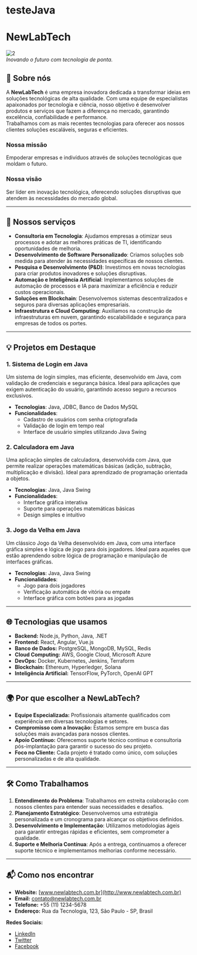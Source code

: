 # testeJava
# NewLabTech

![![2](https://github.com/user-attachments/assets/fc9bca74-a9c2-4b96-b798-318773afba00)
](https://via.placeholder.com/150)  
*Inovando o futuro com tecnologia de ponta.*

## 🚀 Sobre nós

A **NewLabTech** é uma empresa inovadora dedicada a transformar ideias em soluções tecnológicas de alta qualidade. Com uma equipe de especialistas apaixonados por tecnologia e ciência, nosso objetivo é desenvolver produtos e serviços que fazem a diferença no mercado, garantindo excelência, confiabilidade e performance.  
Trabalhamos com as mais recentes tecnologias para oferecer aos nossos clientes soluções escaláveis, seguras e eficientes.

### Nossa missão
Empoderar empresas e indivíduos através de soluções tecnológicas que moldam o futuro.

### Nossa visão
Ser líder em inovação tecnológica, oferecendo soluções disruptivas que atendem às necessidades do mercado global.

---

## 🌟 Nossos serviços

- **Consultoria em Tecnologia**: Ajudamos empresas a otimizar seus processos e adotar as melhores práticas de TI, identificando oportunidades de melhoria.
- **Desenvolvimento de Software Personalizado**: Criamos soluções sob medida para atender às necessidades específicas de nossos clientes.
- **Pesquisa e Desenvolvimento (P&D)**: Investimos em novas tecnologias para criar produtos inovadores e soluções disruptivas.
- **Automação e Inteligência Artificial**: Implementamos soluções de automação de processos e IA para maximizar a eficiência e reduzir custos operacionais.
- **Soluções em Blockchain**: Desenvolvemos sistemas descentralizados e seguros para diversas aplicações empresariais.
- **Infraestrutura e Cloud Computing**: Auxiliamos na construção de infraestruturas em nuvem, garantindo escalabilidade e segurança para empresas de todos os portes.

---

## 💡 Projetos em Destaque

### 1. **Sistema de Login em Java**  
Um sistema de login simples, mas eficiente, desenvolvido em Java, com validação de credenciais e segurança básica. Ideal para aplicações que exigem autenticação do usuário, garantindo acesso seguro a recursos exclusivos.

- **Tecnologias**: Java, JDBC, Banco de Dados MySQL
- **Funcionalidades**:
  - Cadastro de usuários com senha criptografada
  - Validação de login em tempo real
  - Interface de usuário simples utilizando Java Swing

### 2. **Calculadora em Java**  
Uma aplicação simples de calculadora, desenvolvida com Java, que permite realizar operações matemáticas básicas (adição, subtração, multiplicação e divisão). Ideal para aprendizado de programação orientada a objetos.

- **Tecnologias**: Java, Java Swing
- **Funcionalidades**:
  - Interface gráfica interativa
  - Suporte para operações matemáticas básicas
  - Design simples e intuitivo

### 3. **Jogo da Velha em Java**  
Um clássico Jogo da Velha desenvolvido em Java, com uma interface gráfica simples e lógica de jogo para dois jogadores. Ideal para aqueles que estão aprendendo sobre lógica de programação e manipulação de interfaces gráficas.

- **Tecnologias**: Java, Java Swing
- **Funcionalidades**:
  - Jogo para dois jogadores
  - Verificação automática de vitória ou empate
  - Interface gráfica com botões para as jogadas

---

## 🌐 Tecnologias que usamos

- **Backend:** Node.js, Python, Java, .NET
- **Frontend:** React, Angular, Vue.js
- **Banco de Dados:** PostgreSQL, MongoDB, MySQL, Redis
- **Cloud Computing:** AWS, Google Cloud, Microsoft Azure
- **DevOps:** Docker, Kubernetes, Jenkins, Terraform
- **Blockchain:** Ethereum, Hyperledger, Solana
- **Inteligência Artificial:** TensorFlow, PyTorch, OpenAI GPT

---

## 🌍 Por que escolher a NewLabTech?

- **Equipe Especializada:** Profissionais altamente qualificados com experiência em diversas tecnologias e setores.
- **Compromisso com a Inovação:** Estamos sempre em busca das soluções mais avançadas para nossos clientes.
- **Apoio Contínuo:** Oferecemos suporte técnico contínuo e consultoria pós-implantação para garantir o sucesso do seu projeto.
- **Foco no Cliente:** Cada projeto é tratado como único, com soluções personalizadas e de alta qualidade.

---

## 🛠️ Como Trabalhamos

1. **Entendimento do Problema**: Trabalhamos em estreita colaboração com nossos clientes para entender suas necessidades e desafios.
2. **Planejamento Estratégico**: Desenvolvemos uma estratégia personalizada e um cronograma para alcançar os objetivos definidos.
3. **Desenvolvimento e Implementação**: Utilizamos metodologias ágeis para garantir entregas rápidas e eficientes, sem comprometer a qualidade.
4. **Suporte e Melhoria Contínua**: Após a entrega, continuamos a oferecer suporte técnico e implementamos melhorias conforme necessário.

---

## 📬 Como nos encontrar

- **Website:** [www.newlabtech.com.br](http://www.newlabtech.com.br)
- **Email:** contato@newlabtech.com.br
- **Telefone:** +55 (11) 1234-5678
- **Endereço:** Rua da Tecnologia, 123, São Paulo - SP, Brasil

**Redes Sociais:**
- [LinkedIn](https://www.linkedin.com/company/newlabtech)
- [Twitter](https://twitter.com/NewLabTech)
- [Facebook](https://www.facebook.com/NewLabTech)
